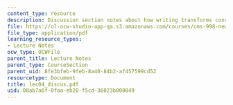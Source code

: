 ```yaml
---
content_type: resource
description: Discussion section notes about how writing transforms consciousness.
file: https://ol-ocw-studio-app-qa.s3.amazonaws.com/courses/cms-998-new-media-literacies-spring-2007/08ab7a6f0faaeb20f5cd36023b000849_lec04_discus.pdf
file_type: application/pdf
learning_resource_types:
- Lecture Notes
ocw_type: OCWFile
parent_title: Lecture Notes
parent_type: CourseSection
parent_uid: 8fe3bfeb-9feb-8a40-84b2-af457599cd52
resourcetype: Document
title: lec04_discus.pdf
uid: 08ab7a6f-0faa-eb20-f5cd-36023b000849
---
```

